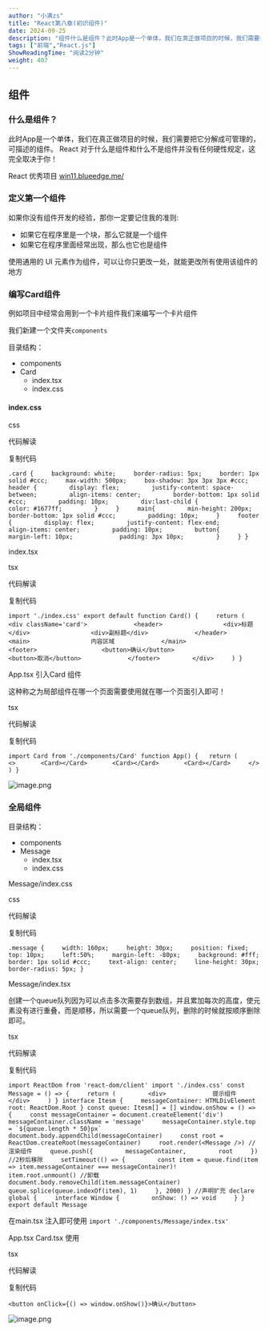 ```yaml
---
author: "小满zs"
title: "React第八章(初识组件)"
date: 2024-09-25
description: "组件什么是组件？此时App是一个单体，我们在真正做项目的时候，我们需要把它分解成可管理的，可描述的组件。React对于什么是组件和什么不是组件并没有任何硬性规定，这完全取决于你！React"
tags: ["前端","React.js"]
ShowReadingTime: "阅读2分钟"
weight: 407
---
```

组件
--

### 什么是组件？

此时App是一个单体，我们在真正做项目的时候，我们需要把它分解成可管理的，可描述的组件。 React 对于什么是组件和什么不是组件并没有任何硬性规定，这完全取决于你！

React 优秀项目 [win11.blueedge.me/](https://link.juejin.cn?target=https%3A%2F%2Fwin11.blueedge.me%2F "https://win11.blueedge.me/")

### 定义第一个组件

如果你没有组件开发的经验，那你一定要记住我的准则:

*   如果它在程序里是一个块，那么它就是一个组件
*   如果它在程序里面经常出现，那么也它也是组件

使用通用的 UI 元素作为组件，可以让你只更改一处，就能更改所有使用该组件的地方

### 编写Card组件

例如项目中经常会用到一个卡片组件我们来编写一个卡片组件

我们新建一个文件夹`components`

目录结构：

*   components
*   Card
    *   index.tsx
    *   index.css

#### index.css

css

 代码解读

复制代码

`.card {     background: white;     border-radius: 5px;     border: 1px solid #ccc;     max-width: 500px;     box-shadow: 3px 3px 3px #ccc;     header {         display: flex;         justify-content: space-between;         align-items: center;         border-bottom: 1px solid #ccc;         padding: 10px;         div:last-child {             color: #1677ff;         }     }     main{         min-height: 200px;         border-bottom: 1px solid #ccc;         padding: 10px;     }     footer {         display: flex;         justify-content: flex-end;         align-items: center;         padding: 10px;         button{             margin-left: 10px;             padding: 3px 10px;         }     } }`

index.tsx

tsx

 代码解读

复制代码

`import './index.css' export default function Card() {     return (         <div className='card'>             <header>                 <div>标题</div>                 <div>副标题</div>             </header>             <main>                 内容区域             </main>             <footer>                  <button>确认</button>                  <button>取消</button>             </footer>         </div>     ) }`

App.tsx 引入Card 组件

这种称之为局部组件在哪一个页面需要使用就在哪一个页面引入即可！

tsx

 代码解读

复制代码

`import Card from './components/Card' function App() {   return (     <>       <Card></Card>       <Card></Card>       <Card></Card>     </>   ) }`

![image.png](https://p9-xtjj-sign.byteimg.com/tos-cn-i-73owjymdk6/9695164207f44719b8f8080e790fd95a~tplv-73owjymdk6-jj-mark-v1:0:0:0:0:5o6Y6YeR5oqA5pyv56S-5Yy6IEAg5bCP5ruhenM=:q75.awebp?rk3s=f64ab15b&x-expires=1727867699&x-signature=4gcuvHV20v%2FJlbqOjdGPlocCdYE%3D)

### 全局组件

目录结构：

*   components
*   Message
    *   index.tsx
    *   index.css

Message/index.css

css

 代码解读

复制代码

`.message {     width: 160px;     height: 30px;     position: fixed;     top: 10px;     left:50%;     margin-left: -80px;     background: #fff;     border: 1px solid #ccc;     text-align: center;     line-height: 30px;     border-radius: 5px; }`

Message/index.tsx

创建一个queue队列因为可以点击多次需要存到数组，并且累加每次的高度，使元素没有进行重叠，而是顺移，所以需要一个queue队列，删除的时候就按顺序删除即可。

tsx

 代码解读

复制代码

``import ReactDom from 'react-dom/client' import './index.css' const Message = () => {     return (         <div>             提示组件         </div>     ) } interface Itesm {     messageContainer: HTMLDivElement     root: ReactDom.Root } const queue: Itesm[] = [] window.onShow = () => {     const messageContainer = document.createElement('div')     messageContainer.className = 'message'     messageContainer.style.top = `${queue.length * 50}px`     document.body.appendChild(messageContainer)     const root = ReactDom.createRoot(messageContainer)     root.render(<Message />) //渲染组件     queue.push({         messageContainer,         root     })     //2秒后移除     setTimeout(() => {         const item = queue.find(item => item.messageContainer === messageContainer)!         item.root.unmount() //卸载         document.body.removeChild(item.messageContainer)         queue.splice(queue.indexOf(item), 1)     }, 2000) } //声明扩充 declare global {     interface Window {         onShow: () => void     } } export default Message``

在main.tsx 注入即可使用 `import './components/Message/index.tsx'`

App.tsx Card.tsx 使用

tsx

 代码解读

复制代码

 `<button onClick={() => window.onShow()}>确认</button>`

![image.png](https://p9-xtjj-sign.byteimg.com/tos-cn-i-73owjymdk6/2278e7b1acd3462e9c8990322fdf742e~tplv-73owjymdk6-jj-mark-v1:0:0:0:0:5o6Y6YeR5oqA5pyv56S-5Yy6IEAg5bCP5ruhenM=:q75.awebp?rk3s=f64ab15b&x-expires=1727867699&x-signature=sJnKClECg04KNZtUkOe9Ubs60D4%3D)